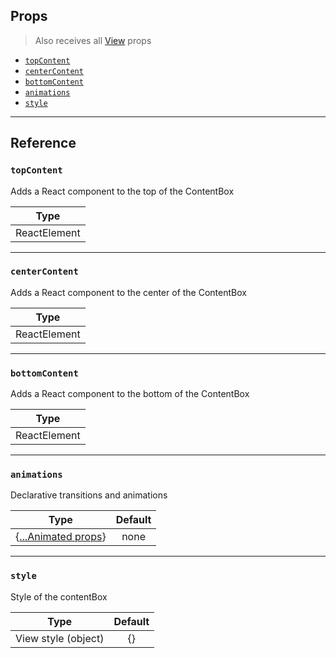 ## Props

> Also receives all
> [View](https://reactnative.dev/docs/view#props) props

- [`topContent`](#topContent)
- [`centerContent`](#centerContent)
- [`bottomContent`](#bottomContent)
- [`animations`](#animations)
- [`style`](#style)

---

## Reference

### `topContent`

Adds a React component to the top of the ContentBox

|     Type     |
| :----------: |
| ReactElement |

---

### `centerContent`

Adds a React component to the center of the ContentBox

|     Type     |
| :----------: |
| ReactElement |

---

### `bottomContent`

Adds a React component to the bottom of the ContentBox

|     Type     |
| :----------: |
| ReactElement |

---

### `animations`

Declarative transitions and animations

|                     Type                     | Default |
| :------------------------------------------: | :-----: |
| {[...Animated props](animatedView.md#props)} |  none   |

---

### `style`

Style of the contentBox

|        Type         | Default |
| :-----------------: | :-----: |
| View style (object) |   {}    |
